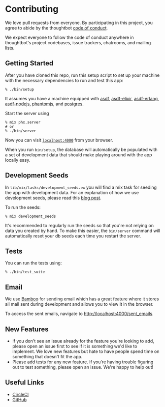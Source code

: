 # Contributing

We love pull requests from everyone.  By participating in this project,
you agree to abide by the thoughtbot [code of conduct].

  [code of conduct]: https://thoughtbot.com/open-source-code-of-conduct

We expect everyone to follow the code of conduct anywhere in
thoughtbot's project codebases, issue trackers, chatrooms, and mailing
lists.

## Getting Started

After you have cloned this repo, run this setup script to set up your machine
with the necessary dependencies to run and test this app:

    % ./bin/setup

It assumes you have a machine equipped with [asdf], [asdf-elixir], [asdf-erlang],
[asdf-nodejs], [phantomjs], and [postgres].

Start the server using

    % mix phx.server
    # or
    % ./bin/server

Now you can visit [`localhost:4000`](http://localhost:4000) from your browser.

When you run `bin/setup`, the database will automatically be populated with a
set of development data that should make playing around with the app locally
easy.

[asdf]: https://github.com/asdf-vm/asdf
[asdf-elixir]: https://github.com/asdf-vm/asdf-elixir
[asdf-erlang]: https://github.com/asdf-vm/asdf-erlang
[asdf-nodejs]: https://github.com/asdf-vm/asdf-nodejs
[postgres]: http://postgresapp.com/
[phantomjs]: http://phantomjs.org/

## Development Seeds

In `lib/mix/tasks/development_seeds.ex` you will find a mix task for seeding the
app with development data. For an explanation of how we use development seeds,
please read this [blog post].

To run the seeds:

    % mix development_seeds

It's recommended to regularly run the seeds so that you're not relying on data
you created by hand. To make this easier, the `bin/server` command will
automatically reset your db seeds each time you restart the server.

[blog post]: https://robots.thoughtbot.com/priming-the-pump

## Tests

You can run the tests using:

    % ./bin/test_suite

## Email

We use [Bamboo] for sending email which has a great feature where it stores all
mail sent during development and allows you to view it in the browser.

To access the sent emails, navigate to
[http://localhost:4000/sent_emails](http://localhost:4000/sent_emails).

[Bamboo]: http://github.com/thoughtbot/bamboo

## New Features

* If you don't see an issue already for the feature you're looking to add,
  please open an issue first to see if it is something we'd like to implement.
  We love new features but hate to have people spend time on something that
  doesn't fit the app.
* Please add tests for any new feature. If you're having trouble figuring out to
  test something, please open an issue. We're happy to help out!

## Useful Links

* [CircleCI](https://circleci.com/gh/thoughtbot/community)
* [GitHub](https://github.com/thoughtbot/community)
